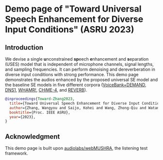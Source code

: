 # Demo page of "Toward Universal Speech Enhancement for Diverse Input Conditions" (ASRU 2023)

## Introduction
We devise a single **u**nconstrained **sp**eech **e**nhancement and **s**eparation (USES) model that is independent of microphone channels, signal lengths, and sampling frequencies. It can perform denoising and dereverberation in diverse input conditions with strong performance. This demo page demonstrates the audios enhanced by the proposed universal SE model and the baseline SE models in five different corpora ([VoiceBank+DEMAND](https://datashare.ed.ac.uk/handle/10283/2791), [DNS1](https://github.com/microsoft/DNS-Challenge/tree/interspeech2020/master), [WHAMR!](https://wham.whisper.ai/), [CHiME-4](https://spandh.dcs.shef.ac.uk/chime_challenge/CHiME4/download.html), and [REVERB](http://reverb2014.dereverberation.com/download.html)).

```bibtex
@inproceedings{Toward-Zhang2023,
  title={Toward Universal Speech Enhancement for Diverse Input Conditions},
  author={Zhang, Wangyou and Saijo, Kohei and Wang, Zhong-Qiu and Watanabe, Shinji and Qian, Yanmin},
  booktitle={Proc. IEEE ASRU},
  year={2023},
}
```


## Acknowledgment
This demo page is built upon [audiolabs/webMUSHRA](https://github.com/audiolabs/webMUSHRA), the listening test framework.
